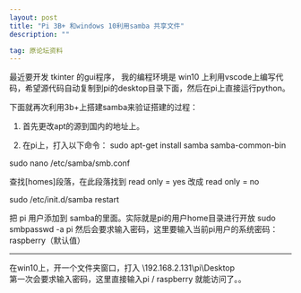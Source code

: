 ```yaml
---
layout: post
title: "Pi 3B+ 和windows 10利用samba 共享文件"
description: ""

tag: 原论坛资料
---   
```






 最近要开发 tkinter 的gui程序， 我的编程环境是 win10 上利用vscode上编写代码，希望源代码自动复制到pi的desktop目录下面，然后在pi上直接运行python。

下面就再次利用3b+上搭建samba来验证搭建的过程：

1. 首先更改apt的源到国内的地址上。

2. 在pi上，打入以下命令：
   sudo apt-get install samba samba-common-bin


sudo nano /etc/samba/smb.conf

查找[homes]段落，在此段落找到 read only = yes 改成 read only = no

sudo /etc/init.d/samba restart


把 pi 用户添加到 samba的里面。实际就是pi的用户home目录进行开放
sudo smbpasswd -a pi
然后会要求输入密码，这里要输入当前pi用户的系统密码：raspberry（默认值）

---
在win10上，开一个文件夹窗口，打入 \\192.168.2.131\pi\Desktop\
第一次会要求输入密码，这里直接输入pi / raspberry 就能访问了。。 
